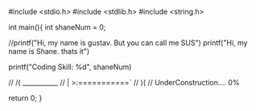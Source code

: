 #include <stdio.h>
#include <stdlib.h>
#include <string.h>

int main(){
  int shaneNum = 0;

  //printf("Hi, my name is gustav. But you can call me SUS")
  printf("Hi, my name is Shane. thats it")

  printf("Coding Skill: %d", shaneNum)
 

 //      /(  ___________
 //     |  >:===========`
 //      )(
 //    UnderConstruction.... 0%

 return 0;
 }
